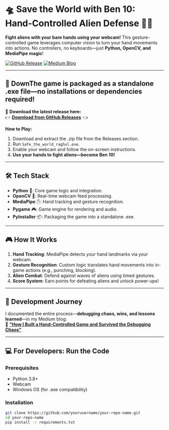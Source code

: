 # 🛸 Save the World with Ben 10: Hand-Controlled Alien Defense 🦸‍♂️

**Fight aliens with your bare hands using your webcam!** This gesture-controlled game leverages computer vision to turn your hand movements into actions. No controllers, no keyboards—just **Python, OpenCV, and MediaPipe magic**!

[![GitHub Release](https://img.shields.io/github/v/release/Raghulskr12/Save_the_world_with_ben?include_prereleases&style=for-the-badge)](https://github.com/Raghulskr12/Save_the_world_with_ben/releases)
[![Medium Blog](https://img.shields.io/badge/Read-Blog-FF6F00?style=for-the-badge&logo=medium)](https://medium.com/@kalairaghul70/how-i-built-a-hand-controlled-game-and-survived-the-debugging-chaos-2bff299373e3)

---

## 🚀 DownThe game is packaged as a **standalone .exe file**—no installations or dependencies required!  
🔗 **Download the latest release here:**  
👉 [**Download from GitHub Releases**](https://github.com/Raghulskr12/Save_the_world_with_ben/releases/download/v1.0.0/Save_the_world.zip) 👈

**How to Play:**
1. Download and extract the .zip file from the Releases section.
2. Run `Safe_the_world_raghul.exe`.
3. Enable your webcam and follow the on-screen instructions.
4. **Use your hands to fight aliens—become Ben 10!**

---

## 🛠️ Tech Stack

- **Python** 🐍: Core game logic and integration.
- **OpenCV** 👀: Real-time webcam feed processing.
- **MediaPipe** ✋: Hand tracking and gesture recognition.
- **Pygame** 🎮: Game engine for rendering and audio.
- **PyInstaller** 📦: Packaging the game into a standalone .exe.

---

## 🎮 How It Works

1. **Hand Tracking**: MediaPipe detects your hand landmarks via your webcam.
2. **Gesture Recognition**: Custom logic translates hand movements into in-game actions (e.g., punching, blocking).
3. **Alien Combat**: Defend against waves of aliens using timed gestures.
4. **Score System**: Earn points for defeating aliens and unlock power-ups!

---

## 📖 Development Journey

I documented the entire process—**debugging chaos, wins, and lessons learned**—in my Medium blog:  
🔗 [**"How I Built a Hand-Controlled Game and Survived the Debugging Chaos"**](https://medium.com/@kalairaghul70/how-i-built-a-hand-controlled-game-and-survived-the-debugging-chaos-2bff299373e3)

---

## 💻 For Developers: Run the Code

### Prerequisites
- Python 3.8+
- Webcam
- Windows OS (for .exe compatibility)

### Installation
```bash
git clone https://github.com/yourusername/your-repo-name.git
cd your-repo-name
pip install -r requirements.txt
